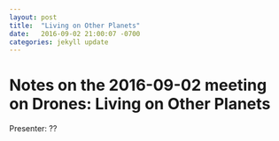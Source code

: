 ```yaml
---
layout: post
title:  "Living on Other Planets"
date:   2016-09-02 21:00:07 -0700
categories: jekyll update
---
```

# Notes on the 2016-09-02 meeting on Drones: Living on Other Planets

Presenter: ??